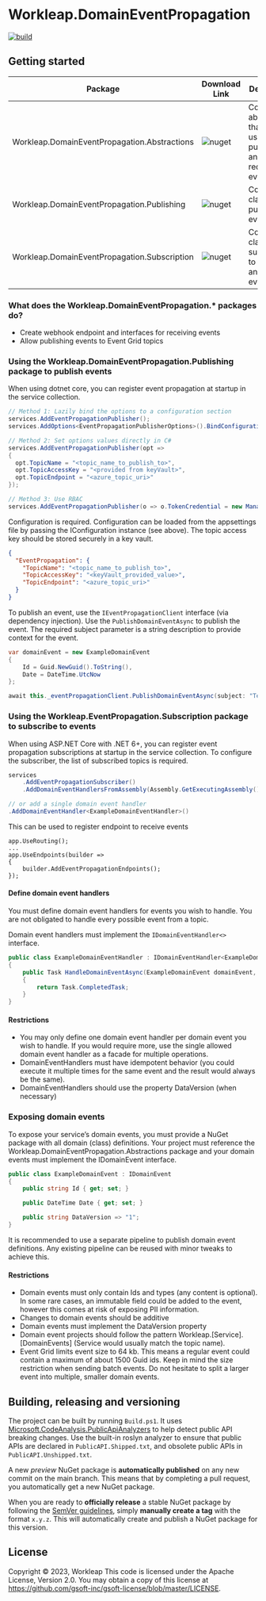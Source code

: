 # Workleap.DomainEventPropagation

[![build](https://img.shields.io/github/actions/workflow/status/gsoft-inc/workleap-domain-event-propagation/publish.yml?logo=github&branch=main)](https://github.com/gsoft-inc/workleap-domain-event-propagation/actions/workflows/publish.yml)

## Getting started

|Package| Download Link                                                                                        | Description                                                                |
|----|------------------------------------------------------------------------------------------------------|----------------------------------------------------------------------------|
|Workleap.DomainEventPropagation.Abstractions| ![nuget](https://img.shields.io/nuget/v/Workleap.DomainEventPropagation.Abstractions.svg?logo=nuget) | Contains abstractions that are used for publishing and receiving events |
|Workleap.DomainEventPropagation.Publishing| ![nuget](https://img.shields.io/nuget/v/Workleap.DomainEventPropagation.Publishing.svg?logo=nuget)   | Contains classes to publish events                                    |
|Workleap.DomainEventPropagation.Subscription| ![nuget](https://img.shields.io/nuget/v/Workleap.DomainEventPropagation.Subscription.svg?logo=nuget) |  Contains classes to subscribe to topics and receive events                                        |

### What does the Workleap.DomainEventPropagation.* packages do?
* Create webhook endpoint and interfaces for receiving events
* Allow publishing events to Event Grid topics

### Using the Workleap.DomainEventPropagation.Publishing package to publish events

When using dotnet core, you can register event propagation at startup in the service collection.
```csharp
// Method 1: Lazily bind the options to a configuration section
services.AddEventPropagationPublisher();
services.AddOptions<EventPropagationPublisherOptions>().BindConfiguration(EventPropagationPublisherOptions.SectionName);

// Method 2: Set options values directly in C#
services.AddEventPropagationPublisher(opt =>
{
  opt.TopicName = "<topic_name_to_publish_to>",
  opt.TopicAccessKey = "<provided from keyVault>",
  opt.TopicEndpoint = "<azure_topic_uri>"
});

// Method 3: Use RBAC
services.AddEventPropagationPublisher(o => o.TokenCredential = new ManagedIdentityCredential());
```
Configuration is required. Configuration can be loaded from the appsettings file by passing the IConfiguration instance (see above). The topic access key should be stored securely in a key vault.
```json
{
  "EventPropagation": {
    "TopicName": "<topic_name_to_publish_to>",
    "TopicAccessKey": "<keyVault_provided_value>",
    "TopicEndpoint": "<azure_topic_uri>"
  }
}
```
To publish an event, use the `IEventPropagationClient` interface (via dependency injection). Use the `PublishDomainEventAsync` to publish the event. The required subject parameter is a string description to provide context for the event.

```csharp
var domainEvent = new ExampleDomainEvent
{
    Id = Guid.NewGuid().ToString(),
    Date = DateTime.UtcNow
};

await this._eventPropagationClient.PublishDomainEventAsync(subject: "TestEventPublication", domainEvent);
```

### Using the Workleap.EventPropagation.Subscription package to subscribe to events
When using ASP.NET Core with .NET 6+, you can register event propagation subscriptions at startup in the service collection. To configure the subscriber, the list of subscribed topics is required.

```csharp
services
    .AddEventPropagationSubscriber()
    .AddDomainEventHandlersFromAssembly(Assembly.GetExecutingAssembly());

// or add a single domain event handler
.AddDomainEventHandler<ExampleDomainEventHandler>()
```
This can be used to register endpoint to receive events
```
app.UseRouting();
...
app.UseEndpoints(builder =>
{
    builder.AddEventPropagationEndpoints();
});
```

#### Define domain event handlers

You must define domain event handlers for events you wish to handle. You are not obligated to handle every possible event from a topic.

Domain event handlers must implement the `IDomainEventHandler<>` interface.

```csharp
public class ExampleDomainEventHandler : IDomainEventHandler<ExampleDomainEvent>
{
    public Task HandleDomainEventAsync(ExampleDomainEvent domainEvent, CancellationToken cancellationToken)
    {
        return Task.CompletedTask;
    }
}
```
#### Restrictions
* You may only define one domain event handler per domain event you wish to handle. If you would require more, use the single allowed domain event handler as a facade for multiple operations.
* DomainEventHandlers must have idempotent behavior (you could execute it multiple times for the same event and the result would always be the same).
* DomainEventHandlers should use the property DataVersion (when necessary)

### Exposing domain events

To expose your service’s domain events, you must provide a NuGet package with all domain (class) definitions. Your project must reference the Workleap.DomainEventPropagation.Abstractions package and your domain events must implement the IDomainEvent interface.

```csharp
public class ExampleDomainEvent : IDomainEvent
{
    public string Id { get; set; }

    public DateTime Date { get; set; }

    public string DataVersion => "1";
}
```

It is recommended to use a separate pipeline to publish domain event definitions. Any existing pipeline can be reused with minor tweaks to achieve this.

#### Restrictions
* Domain events must only contain Ids and types (any content is optional). In some rare cases, an immutable field could be added to the event, however this comes at risk of exposing PII information.
* Changes to domain events should be additive
* Domain events must implement the DataVersion property
* Domain event projects should follow the pattern Workleap.[Service].[DomainEvents] (Service would usually match the topic name).
* Event Grid limits event size to 64 kb. This means a regular event could contain a maximum of about 1500 Guid ids. Keep in mind the size restriction when sending batch events. Do not hesitate to split a larger event into multiple, smaller domain events.

## Building, releasing and versioning

The project can be built by running `Build.ps1`. It uses [Microsoft.CodeAnalysis.PublicApiAnalyzers](https://github.com/dotnet/roslyn-analyzers/blob/main/src/PublicApiAnalyzers/PublicApiAnalyzers.Help.md) to help detect public API breaking changes. Use the built-in roslyn analyzer to ensure that public APIs are declared in `PublicAPI.Shipped.txt`, and obsolete public APIs in `PublicAPI.Unshipped.txt`.

A new *preview* NuGet package is **automatically published** on any new commit on the main branch. This means that by completing a pull request, you automatically get a new NuGet package.

When you are ready to **officially release** a stable NuGet package by following the [SemVer guidelines](https://semver.org/), simply **manually create a tag** with the format `x.y.z`. This will automatically create and publish a NuGet package for this version.


## License

Copyright © 2023, Workleap This code is licensed under the Apache License, Version 2.0. You may obtain a copy of this license at https://github.com/gsoft-inc/gsoft-license/blob/master/LICENSE.
